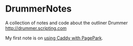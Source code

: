 # DrummerNotes
A collection of notes and code about the outliner Drummer http://drummer.scripting.com

My first note is on <a href="https://github.com/papascott/DrummerNotes/blob/main/caddy.md">using Caddy with PagePark</a>.
